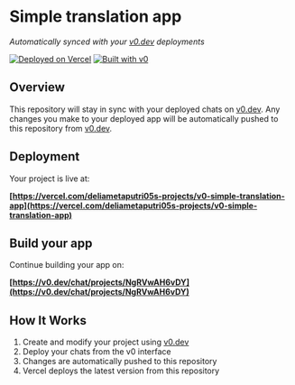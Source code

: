 # Simple translation app

*Automatically synced with your [v0.dev](https://v0.dev) deployments*

[![Deployed on Vercel](https://img.shields.io/badge/Deployed%20on-Vercel-black?style=for-the-badge&logo=vercel)](https://vercel.com/deliametaputri05s-projects/v0-simple-translation-app)
[![Built with v0](https://img.shields.io/badge/Built%20with-v0.dev-black?style=for-the-badge)](https://v0.dev/chat/projects/NgRVwAH6vDY)

## Overview

This repository will stay in sync with your deployed chats on [v0.dev](https://v0.dev).
Any changes you make to your deployed app will be automatically pushed to this repository from [v0.dev](https://v0.dev).

## Deployment

Your project is live at:

**[https://vercel.com/deliametaputri05s-projects/v0-simple-translation-app](https://vercel.com/deliametaputri05s-projects/v0-simple-translation-app)**

## Build your app

Continue building your app on:

**[https://v0.dev/chat/projects/NgRVwAH6vDY](https://v0.dev/chat/projects/NgRVwAH6vDY)**

## How It Works

1. Create and modify your project using [v0.dev](https://v0.dev)
2. Deploy your chats from the v0 interface
3. Changes are automatically pushed to this repository
4. Vercel deploys the latest version from this repository